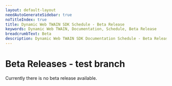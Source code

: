 ```yaml
---
layout: default-layout
needAutoGenerateSidebar: true
noTitleIndex: true
title: Dynamic Web TWAIN SDK Schedule - Beta Release
keywords: Dynamic Web TWAIN, Documentation, Schedule, Beta Release
breadcrumbText: Beta
description: Dynamic Web TWAIN SDK Documentation Schedule - Beta Release Page
---
```


# Beta Releases - test branch

Currently there is no beta release available.

